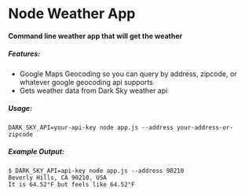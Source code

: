 # Node Weather App

#### Command line weather app that will get the weather

##### Features:
* Google Maps Geocoding so you can query by address, zipcode, or whatever google geocoding api supports
* Gets weather data from Dark Sky weather api

##### Usage:
```DARK_SKY_API=your-api-key node app.js --address your-address-or-zipcode```

##### Example Output:
```
$ DARK_SKY_API=api-key node app.js --address 90210
Beverly Hills, CA 90210, USA
It is 64.52°F but feels like 64.52°F

```